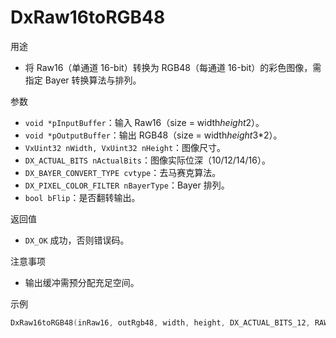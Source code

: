 # DxRaw16toRGB48

用途
- 将 Raw16（单通道 16-bit）转换为 RGB48（每通道 16-bit）的彩色图像，需指定 Bayer 转换算法与排列。

参数
- `void *pInputBuffer`：输入 Raw16（size = width*height*2）。
- `void *pOutputBuffer`：输出 RGB48（size = width*height*3*2）。
- `VxUint32 nWidth, VxUint32 nHeight`：图像尺寸。
- `DX_ACTUAL_BITS nActualBits`：图像实际位深（10/12/14/16）。
- `DX_BAYER_CONVERT_TYPE cvtype`：去马赛克算法。
- `DX_PIXEL_COLOR_FILTER nBayerType`：Bayer 排列。
- `bool bFlip`：是否翻转输出。

返回值
- `DX_OK` 成功，否则错误码。

注意事项
- 输出缓冲需预分配充足空间。

示例
```c
DxRaw16toRGB48(inRaw16, outRgb48, width, height, DX_ACTUAL_BITS_12, RAW2RGB_ADAPTIVE, BAYERRG, false);
```